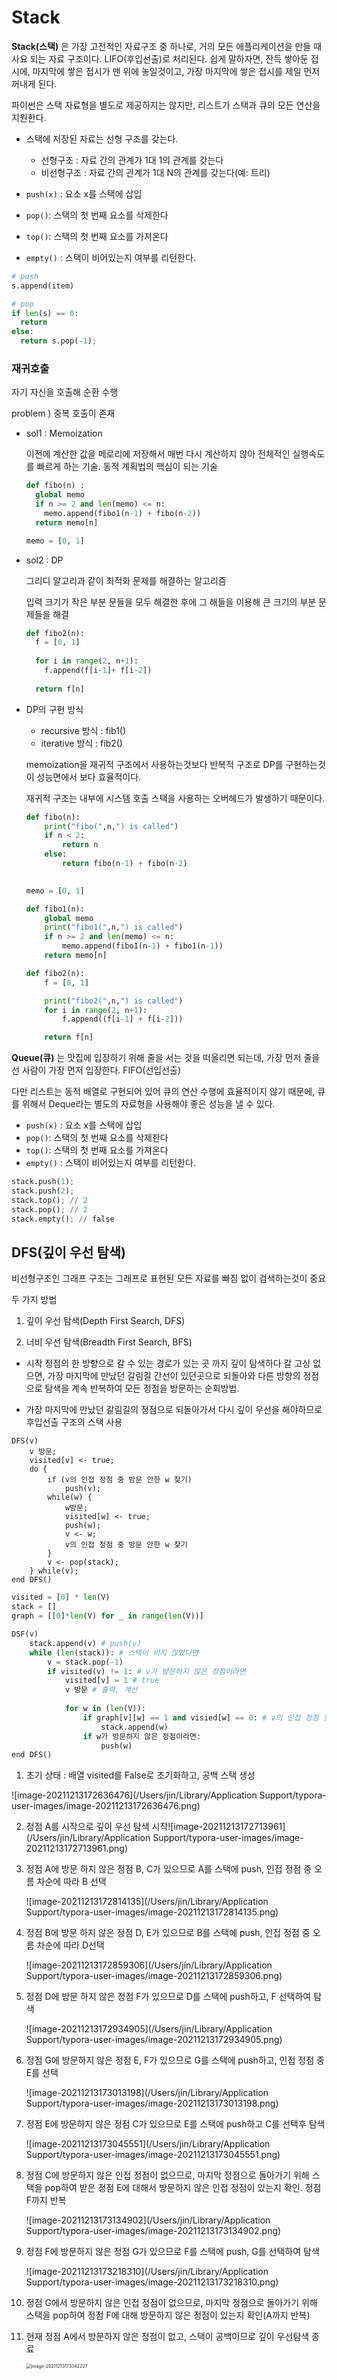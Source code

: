 # Stack

**Stack(스택)** 은 가장 고전적인 자료구조 중 하나로, 거의 모든 애플리케이션을 만들 때 사요 되는 자료 구조이다. LIFO(후입선출)로 처리된다. 쉽게 말하자면, 잔득 쌓아둔 접시에, 마지막에 쌓은 접시가 맨 위에 놓일것이고, 가장 마지막에 쌓은 접시를 제일 먼저 꺼내게 된다.

파이썬은 스택 자료형을 별도로 제공하지는 않지만, 리스트가 스택과 큐의 모든 연산을 지원한다. 

* 스택에 저장된 자료는 선형 구조를 갖는다.
  * 선형구조 : 자료 간의 관계가 1대 1의 관계를 갖는다
  * 비선형구조 : 자료 간의 관계가 1대 N의 관계를 갖는다(예: 트리)

* `push(x)` : 요소 x를 스택에 삽입
* `pop()`: 스택의 첫 번째 요소를 삭제한다
* `top()`: 스택의 첫 번째 요소를 가져온다
* `empty()` : 스택이 비어있는지 여부를 리턴한다.

```python
# push
s.append(item)

# pop
if len(s) == 0:
  return
else:
  return s.pop(-1);
```



### 재귀호출

자기 자신을 호출해 순환 수행

problem ) 중복 호출이 존재

* sol1 :  Memoization

  이전에 계산한 값을 메로리에 저장해서 매번 다시 계산하지 않아 전체적인 실행속도를 빠르게 하는 기술. 동적 계획법의 핵심이 되는 기술

  ```python
  def fibo(n) :
    global memo
    if n >= 2 and len(memo) <= n:
      memo.append(fibo1(n-1) + fibo(n-2))
    return memo[n]
  
  memo = [0, 1]
  ```



* sol2 : DP

  그리디 알고리과 같이 최적화 문제를 해결하는 알고리즘

  입력 크기가 작은 부분 문들을 모두 해결한 후에 그 해들을 이용해 큰 크기의 부분 문제들을 해결

  ```python
  def fibo2(n):
    f = [0, 1]
    
    for i in range(2, n+1):
      f.append(f[i-1]+ f[i-2])
    
    return f[n]
  ```



* DP의 구현 방식

  * recursive 방식 : fib1()
  * iterative 방식 : fib2()

  memoization을 재귀적 구조에서 사용하는것보다 반복적 구조로 DP를 구현하는것이 성능면에서 보다 효율적이다.

  재귀적 구조는 내부에 시스템 호출 스택을 사용하는 오버헤드가 발생하기 때문이다.

  ```python
  def fibo(n):
      print("fibo(",n,") is called")
      if n < 2:
          return n
      else:
          return fibo(n-1) + fibo(n-2)
  
        
  memo = [0, 1]
  
  def fibo1(n):
      global memo
      print("fibo1(",n,") is called")
      if n >= 2 and len(memo) <= n:
          memo.append(fibo1(n-1) + fibo1(n-1))
      return memo[n]
  
  def fibo2(n):
      f = [0, 1]
  
      print("fibo2(",n,") is called")
      for i in range(2, n+1):
          f.append((f[i-1] + f[i-2]))
  
      return f[n]
  ```

  

**Queue(큐)** 는 맛집에 입장하기 위해 줄을 서는 것을 떠올리면 되는데, 가장 먼저 줄을 선 사람이 가장 먼저 입장한다. FIFO(선입선출)

다만 리스트는 동적 배열로 구현되어 있어 큐의 연산 수행에 효율적이지 않기 때문에, 큐를 위해서 Deque라는 별도의 자료형을 사용해야 좋은 성능을 낼 수 있다.



* `push(x)` : 요소 x를 스택에 삽입
* `pop()`: 스택의 첫 번째 요소를 삭제한다
* `top()`: 스택의 첫 번째 요소를 가져온다
* `empty()` : 스택이 비어있는지 여부를 리턴한다.

```python
stack.push(1);
stack.push(2);
stack.top(); // 2
stack.pop(); // 2
stack.empty(); // false
```





## DFS(깊이 우선 탐색)

비선형구조인 그래프 구조는 그래프로 표현된 모든 자료를 빠짐 없이 검색하는것이 중요

두 가지 방법

1. 깊이 우선 탐색(Depth First Search, DFS)

2. 너비 우선 탐색(Breadth First Search, BFS)



* 시작 정점의 한 방향으로 갈 수 있는 경로가 있는 곳 까지 깊이 탐색하다 갈 고싱 없으면, 가장 마지막에 만났던 갈림길 간선이 있던곳으로 되돌아와 다른 방향의 정점으로 탐색을 계속 반복하여 모든 정점을 방문하는 순회방법.

* 가장 마지막에 만났던 갈림길의 정점으로 되돌아가서 다시 깊이 우선을 해야하므로 후입선출 구조의 스택 사용

```pyt
DFS(v)
	v 방문;
	visited[v] <- true;
	do {
		if (v의 인접 정점 중 방문 안한 w 찾기)
			push(v);
		while(w) {
			w방문;
			visited[w] <- true;
			push(w);
			v <- w;
			v의 인접 정점 중 방문 안한 w 찾기
		}
		v <- pop(stack);
	} while(v);
end DFS()
```

```python
visited = [0] * len(V)
stack = []
graph = [[0]*len(V) for _ in range(len(V))]

DSF(v)
	stack.append(v) # push(v)
    while (len(stack)): # 스택이 비지 않았다면
        v = stack.pop(-1)
        if visited(v) != 1: # v가 방문하지 않은 정점이라면
            visited[v] = 1 # true
            v 방문 # 출력, 계산
            
            for w in (len(V)): 
                if graph[v][w] == 1 and visied[w] == 0: # v의 인접 정점 찾기
                    stack.append(w)
                if w가 방문하지 않은 정점이라면:
                    push(w)
end DFS()     
```



1. 초기 상태 : 배열 visited를 False로 초기화하고, 공백 스택 생성

![image-20211213172636476](/Users/jin/Library/Application Support/typora-user-images/image-20211213172636476.png)

2. 정점 A를 시작으로 깊이 우선 탐색 시작![image-20211213172713961](/Users/jin/Library/Application Support/typora-user-images/image-20211213172713961.png)

3. 정점 A에 방문 하지 않은 정점 B, C가 있으므로 A를 스택에 push, 인접 정점 중 오름 차순에 따라  B 선택

   ![image-20211213172814135](/Users/jin/Library/Application Support/typora-user-images/image-20211213172814135.png)

4. 정점 B에 방문 하지 않은 정점 D, E가 있으므로 B를 스택에 push, 인접 정점 중 오름 차순에 따라 D선택

   ![image-20211213172859306](/Users/jin/Library/Application Support/typora-user-images/image-20211213172859306.png)

5. 정점 D에 방문 하지 않은 정점 F가 있으므로 D를 스택에 push하고, F 선택하여 탐색

   ![image-20211213172934905](/Users/jin/Library/Application Support/typora-user-images/image-20211213172934905.png)

6. 정점 G에 방문하지 않은 정점 E, F가 있으므로 G를 스택에 push하고, 인접 정점 중 E를 선택

   ![image-20211213173013198](/Users/jin/Library/Application Support/typora-user-images/image-20211213173013198.png)

7. 정점 E에 방문하지 않은 정점 C가 있으므로 E를 스택에 push하고 C를 선택후 탐색 

   ![image-20211213173045551](/Users/jin/Library/Application Support/typora-user-images/image-20211213173045551.png)

8. 정점 C에 방문하지 않은 인접 정점이 없으므로, 마지막 정점으로 돌아가기 위해 스택을 pop하여 받은 정점 E에 대해서 방문하지 않은 인접 정점이 있는지 확인. 정점 F까지 반복

   ![image-20211213173134902](/Users/jin/Library/Application Support/typora-user-images/image-20211213173134902.png)

9. 정점 F에 방문하지 않은 정점 G가 있으므로 F를 스택에 push, G를 선택하여 탐색

   ![image-20211213173218310](/Users/jin/Library/Application Support/typora-user-images/image-20211213173218310.png)

10. 정점 G에서 방문하지 않은 인접 정점이 없으므로, 마지막 정점으로 돌아가기 위해 스택을 pop하여 정점 F에 대해 방문하지 않은 정점이 있는지 확인(A까지 반복)

11. 현재 정점 A에서 방문하지 않은 정점이 없고, 스택이 공백이므로 깊이 우선탐색 종료

    <img src="/Users/jin/Library/Application Support/typora-user-images/image-20211213173342227.png" alt="image-20211213173342227" style="zoom:50%;" />



